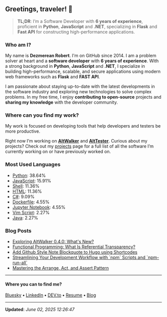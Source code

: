 <!-- markdownlint-disable-next-line first-line-h1 -->
<h2>Greetings, traveler! 👋</h2>

<blockquote>
    <p>
        <strong>TL;DR</strong>: I’m a Software Developer with <strong>6 years of experience</strong>, proficient in <strong>Python</strong>,
        <strong>JavaScript</strong> and <strong>.NET</strong>, specializing in <strong>Flask</strong> and <strong>Fast API</strong> for constructing
        high-performance applications.
    </p>
</blockquote>

<h3>Who am I?</h3>

<p>
    My name is <strong>Dezmerean Robert</strong>. I'm on GitHub since 2014. I am a problem
    solver at heart and a <strong>software developer</strong> with <strong>6 years of experience</strong>. With a strong background
    in <strong>Python</strong>, <strong>JavaScript</strong> and <strong>.NET</strong>, I specialize in building high-performance, scalable, and secure
    applications using modern web frameworks such as <strong>Flask</strong> and <strong>FAST API</strong>.
</p>

<p>
    I am passionate about staying up-to-date with the latest developments in the software industry and exploring new technologies to
    solve complex problems. In my free time, I enjoy <strong>contributing to open-source</strong> projects and <strong>sharing my
    knowledge</strong> with the developer community.
</p>

<h3>Where can you find my work?</h3>

<p>
    My work is focused on developing tools that help developers and testers be more productive.
</p>

<p>
    Right now I’m working on <a href="https://github.com/altwalker"><strong>AltWalker</strong></a> and
    <a href="https://alttester.com/"><strong>AltTester</strong></a>. Curious about my projects? Check out my <a href="http://www.dezmereanrobert.com/projects/">projects</a>
    page for a full list of all the software I’m currently working on or have previously worked on.
</p>

<h3>Most Used Languages</h3>

<ul>
    <li><a href="https://github.com/search?q=user%3ARobert-96+lang%3APython&type=code">Python</a>: 38.64%</li>
    <li><a href="https://github.com/search?q=user%3ARobert-96+lang%3AJavaScript&type=code">JavaScript</a>: 15.91%</li>
    <li><a href="https://github.com/search?q=user%3ARobert-96+lang%3AShell&type=code">Shell</a>: 11.36%</li>
    <li><a href="https://github.com/search?q=user%3ARobert-96+lang%3AHTML&type=code">HTML</a>: 11.36%</li>
    <li><a href="https://github.com/search?q=user%3ARobert-96+lang%3AC%23&type=code">C#</a>: 9.09%</li>
    <li><a href="https://github.com/search?q=user%3ARobert-96+lang%3ADockerfile&type=code">Dockerfile</a>: 4.55%</li>
    <li><a href="https://github.com/search?q=user%3ARobert-96+lang%3AJupyter%20Notebook&type=code">Jupyter Notebook</a>: 4.55%</li>
    <li><a href="https://github.com/search?q=user%3ARobert-96+lang%3AVim%20Script&type=code">Vim Script</a>: 2.27%</li>
    <li><a href="https://github.com/search?q=user%3ARobert-96+lang%3AJava&type=code">Java</a>: 2.27%</li>
</ul>

<h3>Blog Posts</h3>

<ul>
    <li><a href="http://www.dezmereanrobert.com/posts/altwalker-release-0-4-0/">Exploring AltWalker 0.4.0: What's New?</a></li>
    <li><a href="http://www.dezmereanrobert.com/posts/referential-transparency/">Functional Programming: What Is Referential Transparency?</a></li>
    <li><a href="http://www.dezmereanrobert.com/posts/github-style-note-blockquote-for-hugo/">Add Github Style Note Blockquote to Hugo using Shortcodes</a></li>
    <li><a href="http://www.dezmereanrobert.com/posts/npm-scripts-and-npm-run-all/">Streamlining Your Development Workflow with `npm` Scripts and `npm-run-all`</a></li>
    <li><a href="http://www.dezmereanrobert.com/posts/arrange-act-and-assert-pattern/">Mastering the Arrange, Act, and Assert Pattern</a></li>
</ul>

----

<h4>Where you can to find me?</h4>

<p>
<a href="https://bsky.app/profile/robert-96.bsky.social">Bluesky</a>
<span> <strong>•</strong> <span><a href="https://www.linkedin.com/in/robert-dezmerean">LinkedIn</a>
<span> <strong>•</strong> <span><a href="https://dev.to/robert96">DEV.to</a>
<span> <strong>•</strong> <span><a href="https://resume.dezmereanrobert.com">Resume</a>
<span> <strong>•</strong> <span><a href="https://www.dezmereanrobert.com">Blog</a>
</p>

----

<p><strong>Updated</strong>: <em>June 02, 2025 12:26:47</em></p>